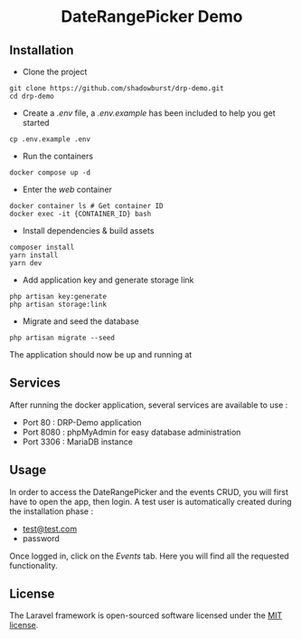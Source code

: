 <h1 align="center">DateRangePicker Demo</h1>

## Installation

-   Clone the project

```shell
git clone https://github.com/shadowburst/drp-demo.git
cd drp-demo
```

-   Create a _.env_ file, a _.env.example_ has been included to help you get started

```shell
cp .env.example .env
```

-   Run the containers

```shell
docker compose up -d
```

-   Enter the _web_ container

```shell
docker container ls # Get container ID
docker exec -it {CONTAINER_ID} bash
```

-   Install dependencies & build assets

```shell
composer install
yarn install
yarn dev
```

-   Add application key and generate storage link

```shell
php artisan key:generate
php artisan storage:link
```

-   Migrate and seed the database

```shell
php artisan migrate --seed
```

The application should now be up and running at

## Services

After running the docker application, several services are available to use :

-   Port 80 : DRP-Demo application
-   Port 8080 : phpMyAdmin for easy database administration
-   Port 3306 : MariaDB instance

## Usage

In order to access the DateRangePicker and the events CRUD, you will first have to open the app, then login. A test user is automatically created during the installation phase :

-   test@test.com
-   password

Once logged in, click on the _Events_ tab. Here you will find all the requested functionality.

## License

The Laravel framework is open-sourced software licensed under the [MIT license](https://opensource.org/licenses/MIT).
